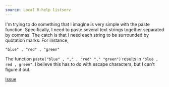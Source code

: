```yaml
---
source: Local R-help listserv
---
```


I'm trying to do something that I imagine is very simple with the paste function. Specifically, I need to paste several text strings together separated by commas. The catch is that I need each string to be surrounded by quotation marks. For instance,


`"blue" , "red" , "green"`

The function `paste("blue" , "," , "red" "," "green")` results in `"blue , red , green"`. I believe this has to do with escape characters, but I can't figure it out. 

[Issue](https://github.com/noamross/zero-dependency-problems/issues/6)
